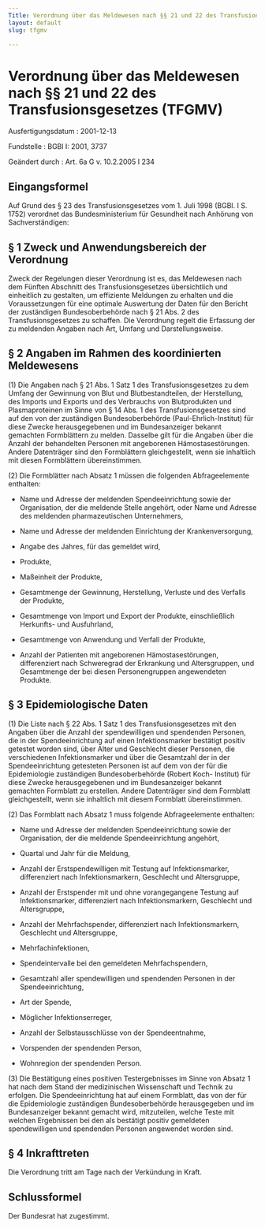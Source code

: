 ```yaml
---
Title: Verordnung über das Meldewesen nach §§ 21 und 22 des Transfusionsgesetzes
layout: default
slug: tfgmv

---
```


# Verordnung über das Meldewesen nach §§ 21 und 22 des Transfusionsgesetzes (TFGMV)

Ausfertigungsdatum
:   2001-12-13

Fundstelle
:   BGBl I: 2001, 3737

Geändert durch
:   Art. 6a G v. 10.2.2005 I 234


## Eingangsformel

Auf Grund des § 23 des Transfusionsgesetzes vom 1. Juli 1998 (BGBl. I
S. 1752) verordnet das Bundesministerium für Gesundheit nach Anhörung
von Sachverständigen:


## § 1 Zweck und Anwendungsbereich der Verordnung

Zweck der Regelungen dieser Verordnung ist es, das Meldewesen nach dem
Fünften Abschnitt des Transfusionsgesetzes übersichtlich und
einheitlich zu gestalten, um effiziente Meldungen zu erhalten und die
Voraussetzungen für eine optimale Auswertung der Daten für den Bericht
der zuständigen Bundesoberbehörde nach § 21 Abs. 2 des
Transfusionsgesetzes zu schaffen. Die Verordnung regelt die Erfassung
der zu meldenden Angaben nach Art, Umfang und Darstellungsweise.


## § 2 Angaben im Rahmen des koordinierten Meldewesens

(1) Die Angaben nach § 21 Abs. 1 Satz 1 des Transfusionsgesetzes zu
dem Umfang der Gewinnung von Blut und Blutbestandteilen, der
Herstellung, des Imports und Exports und des Verbrauchs von
Blutprodukten und Plasmaproteinen im Sinne von § 14 Abs. 1 des
Transfusionsgesetzes sind auf den von der zuständigen
Bundesoberbehörde (Paul-Ehrlich-Institut) für diese Zwecke
herausgegebenen und im Bundesanzeiger bekannt gemachten Formblättern
zu melden. Dasselbe gilt für die Angaben über die Anzahl der
behandelten Personen mit angeborenen Hämostasestörungen. Andere
Datenträger sind den Formblättern gleichgestellt, wenn sie inhaltlich
mit diesen Formblättern übereinstimmen.

(2) Die Formblätter nach Absatz 1 müssen die folgenden Abfrageelemente
enthalten:

-   Name und Adresse der meldenden Spendeeinrichtung sowie der
    Organisation, der die meldende Stelle angehört, oder Name und Adresse
    des meldenden pharmazeutischen Unternehmers,


-   Name und Adresse der meldenden Einrichtung der Krankenversorgung,


-   Angabe des Jahres, für das gemeldet wird,


-   Produkte,


-   Maßeinheit der Produkte,


-   Gesamtmenge der Gewinnung, Herstellung, Verluste und des Verfalls der
    Produkte,


-   Gesamtmenge von Import und Export der Produkte, einschließlich
    Herkunfts- und Ausfuhrland,


-   Gesamtmenge von Anwendung und Verfall der Produkte,


-   Anzahl der Patienten mit angeborenen Hämostasestörungen, differenziert
    nach Schweregrad der Erkrankung und Altersgruppen, und Gesamtmenge der
    bei diesen Personengruppen angewendeten Produkte.





## § 3 Epidemiologische Daten

(1) Die Liste nach § 22 Abs. 1 Satz 1 des Transfusionsgesetzes mit den
Angaben über die Anzahl der spendewilligen und spendenden Personen,
die in der Spendeeinrichtung auf einen Infektionsmarker bestätigt
positiv getestet worden sind, über Alter und Geschlecht dieser
Personen, die verschiedenen Infektionsmarker und über die Gesamtzahl
der in der Spendeeinrichtung getesteten Personen ist auf dem von der
für die Epidemiologie zuständigen Bundesoberbehörde (Robert Koch-
Institut) für diese Zwecke herausgegebenen und im Bundesanzeiger
bekannt gemachten Formblatt zu erstellen. Andere Datenträger sind dem
Formblatt gleichgestellt, wenn sie inhaltlich mit diesem Formblatt
übereinstimmen.

(2) Das Formblatt nach Absatz 1 muss folgende Abfrageelemente
enthalten:

-   Name und Adresse der meldenden Spendeeinrichtung sowie der
    Organisation, der die meldende Spendeeinrichtung angehört,


-   Quartal und Jahr für die Meldung,


-   Anzahl der Erstspendewilligen mit Testung auf Infektionsmarker,
    differenziert nach Infektionsmarkern, Geschlecht und Altersgruppe,


-   Anzahl der Erstspender mit und ohne vorangegangene Testung auf
    Infektionsmarker, differenziert nach Infektionsmarkern, Geschlecht und
    Altersgruppe,


-   Anzahl der Mehrfachspender, differenziert nach Infektionsmarkern,
    Geschlecht und Altersgruppe,


-   Mehrfachinfektionen,


-   Spendeintervalle bei den gemeldeten Mehrfachspendern,


-   Gesamtzahl aller spendewilligen und spendenden Personen in der
    Spendeeinrichtung,


-   Art der Spende,


-   Möglicher Infektionserreger,


-   Anzahl der Selbstausschlüsse von der Spendeentnahme,


-   Vorspenden der spendenden Person,


-   Wohnregion der spendenden Person.




(3) Die Bestätigung eines positiven Testergebnisses im Sinne von
Absatz 1 hat nach dem Stand der medizinischen Wissenschaft und Technik
zu erfolgen. Die Spendeeinrichtung hat auf einem Formblatt, das von
der für die Epidemiologie zuständigen Bundesoberbehörde herausgegeben
und im Bundesanzeiger bekannt gemacht wird, mitzuteilen, welche Teste
mit welchen Ergebnissen bei den als bestätigt positiv gemeldeten
spendewilligen und spendenden Personen angewendet worden sind.


## § 4 Inkrafttreten

Die Verordnung tritt am Tage nach der Verkündung in Kraft.


## Schlussformel

Der Bundesrat hat zugestimmt.

